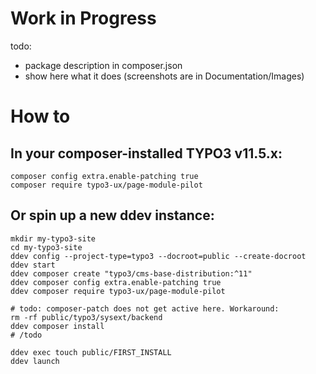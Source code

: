 # Work in Progress

todo:
* package description in composer.json
* show here what it does (screenshots are in Documentation/Images)

# How to

## In your composer-installed TYPO3 v11.5.x:

```shell
composer config extra.enable-patching true
composer require typo3-ux/page-module-pilot
```

## Or spin up a new ddev instance:

```shell
mkdir my-typo3-site
cd my-typo3-site
ddev config --project-type=typo3 --docroot=public --create-docroot
ddev start
ddev composer create "typo3/cms-base-distribution:^11"
ddev composer config extra.enable-patching true
ddev composer require typo3-ux/page-module-pilot

# todo: composer-patch does not get active here. Workaround:
rm -rf public/typo3/sysext/backend
ddev composer install
# /todo

ddev exec touch public/FIRST_INSTALL
ddev launch
```

